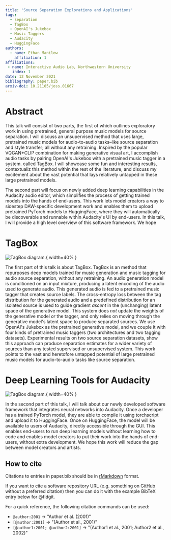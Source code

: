 ```yaml
---
title: 'Source Separation Explorations and Applications'
tags:
  - separation
  - TagBox
  - OpenAI's Jukebox
  - Music Taggers
  - Audacity
  - HuggingFace
authors:
  - name: Ethan Manilow
    affiliation: 1
affiliations:
 - name: Interactive Audio Lab, Northwestern University
   index: 1
date: 12 November 2021
bibliography: paper.bib
arxiv-doi: 10.21105/joss.01667
---
```


# Abstract

This talk will consist of two parts, the first of which outlines
exploratory work in using pretrained, general purpose music models for source
separation. I will discuss an unsupervised method that uses
large, pretrained music models for audio-to-audio tasks–like source separation
and style transfer; all without any retraining. Inspired by the popular
VQGAN+CLIP combination for making generative visual art, I accomplish audio
tasks by pairing OpenAI's Jukebox with a pretrained music tagger in a system.
called TagBox. I will showcase some fun and interesting results, contextualiz
this method within the rest of the literature, and discuss my excitement about
the vast potential that lays relatively untapped in these large pretrained
models.

The second part will focus on newly added deep learning
capabilities in the Audacity audio editor, which simplifies the process of
getting trained models into the hands of end-users. This work lets model
creators a way to sidestep DAW-specific development work and enables them to
upload pretrained PyTorch models to HuggingFace, where they will automatically
be discoverable and runnable within Audacity's UI by end-users. In this talk,
I will provide a high level overview of this software framework. We hope 



# TagBox

![TagBox diagram.](https://raw.githubusercontent.com/mdx-workshop/mdx-workshop.github.io/master/){ width=40% }

The first part of this talk is about TagBox. TagBox is an method that repurposes
deep models trained for music generation and music tagging for audio source
separation, without any retraining. An audio generation model is conditioned on
an input mixture, producing a latent encoding of the audio used to generate
audio. This generated audio is fed to a pretrained music tagger that creates
source labels. The cross-entropy loss between the tag distribution for the
generated audio and a predefined distribution for an isolated source
is used to guide gradient _ascent_ in the (unchanging) latent space of
the  generative model. This system does _not_ update the weights of the
generative model _or_ the tagger, and only relies on moving through the
generative model's latent space to produce separated sources. We use OpenAI's
Jukebox as the pretrained generative model, and we couple it with four
kinds of pretrained music taggers (two architectures and two tagging datasets).
Experimental results on two source separation datasets, show this approach can
produce separation estimates for a wider variety of sources than any tested
supervised or unsupervised system. This work points to the vast and heretofore
untapped potential of large pretrained music models for audio-to-audio tasks
like source separation.


# Deep Learning Tools for Audacity 

![TagBox diagram.](https://raw.githubusercontent.com/mdx-workshop/mdx-workshop.github.io/master/){ width=40% }


In the second part of this talk, I will talk about our newly developed software
framework that integrates neural networks into Audacity. Once a developer
has a trained PyTorch model, they are able to compile it using torchscript and
upload it to HuggingFace. Once on HuggingFace, the model will be available
to users of Audacity, directly accessible through the GUI. This enables
end-users to run deep learning models without learning how to code and enables
model creators to put their work into the hands of end-users, without extra
development. We hope this work will reduce the gap between model creators
and artists.


## How to cite

Citations to entries in paper.bib should be in
[rMarkdown](http://rmarkdown.rstudio.com/authoring_bibliographies_and_citations.html)
format.

If you want to cite a software repository URL (e.g. something on GitHub without a preferred
citation) then you can do it with the example BibTeX entry below for @fidgit.

For a quick reference, the following citation commands can be used:
- `@author:2001`  ->  "Author et al. (2001)"
- `[@author:2001]` -> "(Author et al., 2001)"
- `[@author1:2001; @author2:2001]` -> "(Author1 et al., 2001; Author2 et al., 2002)"
